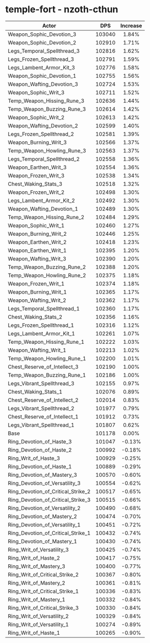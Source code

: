 # temple-fort - nzoth-cthun
| Actor | DPS | Increase |
|---|:---:|:---:|
|Weapon_Sophic_Devotion_3|103040|1.84%|
|Weapon_Sophic_Devotion_2|102910|1.71%|
|Legs_Temporal_Spellthread_3|102816|1.62%|
|Legs_Frozen_Spellthread_3|102791|1.59%|
|Legs_Lambent_Armor_Kit_3|102776|1.58%|
|Weapon_Sophic_Devotion_1|102755|1.56%|
|Weapon_Wafting_Devotion_3|102724|1.53%|
|Weapon_Sophic_Writ_3|102711|1.52%|
|Temp_Weapon_Hissing_Rune_3|102636|1.44%|
|Temp_Weapon_Buzzing_Rune_3|102614|1.42%|
|Weapon_Sophic_Writ_2|102613|1.42%|
|Weapon_Wafting_Devotion_2|102599|1.40%|
|Legs_Frozen_Spellthread_2|102581|1.39%|
|Weapon_Burning_Writ_3|102566|1.37%|
|Temp_Weapon_Howling_Rune_3|102563|1.37%|
|Legs_Temporal_Spellthread_2|102558|1.36%|
|Weapon_Earthen_Writ_3|102554|1.36%|
|Weapon_Frozen_Writ_3|102538|1.34%|
|Chest_Waking_Stats_3|102518|1.32%|
|Weapon_Frozen_Writ_2|102498|1.30%|
|Legs_Lambent_Armor_Kit_2|102492|1.30%|
|Weapon_Wafting_Devotion_1|102489|1.30%|
|Temp_Weapon_Hissing_Rune_2|102484|1.29%|
|Weapon_Sophic_Writ_1|102460|1.27%|
|Weapon_Burning_Writ_2|102446|1.25%|
|Weapon_Earthen_Writ_2|102418|1.23%|
|Weapon_Earthen_Writ_1|102395|1.20%|
|Weapon_Wafting_Writ_3|102390|1.20%|
|Temp_Weapon_Buzzing_Rune_2|102388|1.20%|
|Temp_Weapon_Howling_Rune_2|102375|1.18%|
|Weapon_Frozen_Writ_1|102374|1.18%|
|Weapon_Burning_Writ_1|102365|1.17%|
|Weapon_Wafting_Writ_2|102362|1.17%|
|Legs_Temporal_Spellthread_1|102360|1.17%|
|Chest_Waking_Stats_2|102356|1.16%|
|Legs_Frozen_Spellthread_1|102316|1.12%|
|Legs_Lambent_Armor_Kit_1|102261|1.07%|
|Temp_Weapon_Hissing_Rune_1|102222|1.03%|
|Weapon_Wafting_Writ_1|102213|1.02%|
|Temp_Weapon_Howling_Rune_1|102200|1.01%|
|Chest_Reserve_of_Intellect_3|102190|1.00%|
|Temp_Weapon_Buzzing_Rune_1|102186|1.00%|
|Legs_Vibrant_Spellthread_3|102155|0.97%|
|Chest_Waking_Stats_1|102076|0.89%|
|Chest_Reserve_of_Intellect_2|102014|0.83%|
|Legs_Vibrant_Spellthread_2|101977|0.79%|
|Chest_Reserve_of_Intellect_1|101912|0.73%|
|Legs_Vibrant_Spellthread_1|101807|0.62%|
|Base|101178|0.00%|
|Ring_Devotion_of_Haste_3|101047|-0.13%|
|Ring_Devotion_of_Haste_2|100992|-0.18%|
|Ring_Writ_of_Haste_3|100929|-0.25%|
|Ring_Devotion_of_Haste_1|100889|-0.29%|
|Ring_Devotion_of_Mastery_3|100570|-0.60%|
|Ring_Devotion_of_Versatility_3|100554|-0.62%|
|Ring_Devotion_of_Critical_Strike_2|100517|-0.65%|
|Ring_Devotion_of_Critical_Strike_3|100515|-0.66%|
|Ring_Devotion_of_Versatility_2|100490|-0.68%|
|Ring_Devotion_of_Mastery_2|100474|-0.70%|
|Ring_Devotion_of_Versatility_1|100451|-0.72%|
|Ring_Devotion_of_Critical_Strike_1|100432|-0.74%|
|Ring_Devotion_of_Mastery_1|100430|-0.74%|
|Ring_Writ_of_Versatility_3|100425|-0.74%|
|Ring_Writ_of_Haste_2|100417|-0.75%|
|Ring_Writ_of_Mastery_3|100400|-0.77%|
|Ring_Writ_of_Critical_Strike_2|100367|-0.80%|
|Ring_Writ_of_Mastery_2|100361|-0.81%|
|Ring_Writ_of_Critical_Strike_1|100336|-0.83%|
|Ring_Writ_of_Mastery_1|100332|-0.84%|
|Ring_Writ_of_Critical_Strike_3|100330|-0.84%|
|Ring_Writ_of_Versatility_2|100329|-0.84%|
|Ring_Writ_of_Versatility_1|100274|-0.89%|
|Ring_Writ_of_Haste_1|100265|-0.90%|
